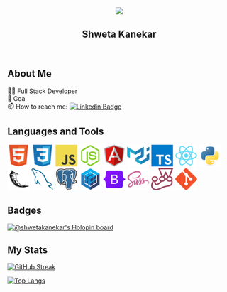 <div id="header" align="center">
  <img src="https://media.giphy.com/media/rsUGLKwgSvSxmq1VrZ/giphy.gif" width="100"/>
  <h2>Shweta Kanekar</h2>
  <img src="https://komarev.com/ghpvc/?username=shwetakanekar&style=flat-square&color=blue" alt=""/>
</div>

## About Me

:woman_technologist: Full Stack Developer  
:palm_tree: Goa  
:mailbox: How to reach me: [![Linkedin Badge](https://img.shields.io/badge/-shwetakanekar-blue?style=flat&logo=Linkedin&logoColor=white)](https://www.linkedin.com/in/shweta-kanekar-84285b200)


## Languages and Tools

<img src='https://github.com/devicons/devicon/blob/master/icons/html5/html5-original.svg' width=50 height=50>  <img src='https://github.com/devicons/devicon/blob/master/icons/css3/css3-original.svg' width=50 height=50>  <img src='https://github.com/devicons/devicon/blob/master/icons/javascript/javascript-original.svg' width=50 height=50>  <img src='https://github.com/devicons/devicon/blob/master/icons/nodejs/nodejs-original.svg' width=50 height=50>  <img src='https://github.com/devicons/devicon/blob/master/icons/angularjs/angularjs-original.svg' width=50 height=50>  <img src='https://github.com/devicons/devicon/blob/master/icons/materialui/materialui-original.svg' width=50 height=50>  <img src='https://github.com/devicons/devicon/blob/master/icons/typescript/typescript-original.svg' width=50 height=50>  <img src='https://github.com/devicons/devicon/blob/master/icons/react/react-original.svg' width=50 height=50>  <img src='https://github.com/devicons/devicon/blob/master/icons/python/python-original.svg' width=50 height=50>  <img src='https://github.com/devicons/devicon/blob/master/icons/flask/flask-original.svg' width=50 height=50>  <img src='https://github.com/devicons/devicon/blob/master/icons/mysql/mysql-original.svg' width=50 height=50>  <img src='https://github.com/devicons/devicon/blob/master/icons/postgresql/postgresql-original.svg' width=50 height=50>  <img src='https://github.com/devicons/devicon/blob/master/icons/sequelize/sequelize-original.svg' width=50 height=50>  <img src='https://github.com/devicons/devicon/blob/master/icons/bootstrap/bootstrap-original.svg' width=50 height=50>  <img src='https://github.com/devicons/devicon/blob/master/icons/sass/sass-original.svg' width=50 height=50>  <img src='https://github.com/devicons/devicon/blob/master/icons/jest/jest-plain.svg' width=50 height=50>  <img src='https://github.com/devicons/devicon/blob/master/icons/git/git-original.svg' width=50 height=50>


## Badges

[![@shwetakanekar's Holopin board](https://holopin.io/api/user/board?user=shwetakanekar)](https://holopin.io/@shwetakanekar)


## My Stats

[![GitHub Streak](http://github-readme-streak-stats.herokuapp.com?user=shwetakanekar&theme=dark&background=000000)](https://git.io/streak-stats)

[![Top Langs](https://github-readme-stats.vercel.app/api/top-langs/?username=shwetakanekar&layout=compact&theme=vision-friendly-dark)](https://github.com/anuraghazra/github-readme-stats)

